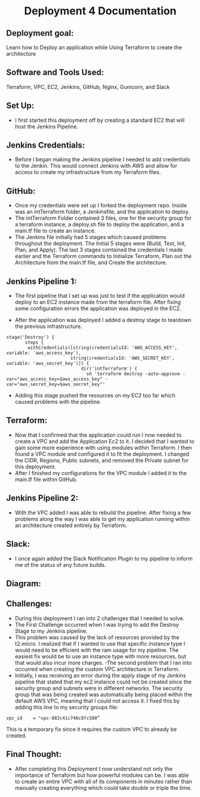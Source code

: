 <h1 align=center>Deployment 4 Documentation</h1>

## Deployment goal:
Learn how to Deploy an application while Using Terraform to create the architecture 

## Software and Tools Used:
Terraform, VPC, EC2, Jenkins, GitHub, Nginx, Gunicorn, and Slack

## Set Up: 
- I first started this deployment off by creating a standard EC2 that will host the Jenkins Pipeline. 

## Jenkins Credentials: 
- Before I began making the Jenkins pipeline I needed to add credentials to the Jenkin. This would connect Jenkins with AWS and allow for access to create my infrastructure from my Terraform files.

## GitHub:
- Once my credentials were set up I forked the deployment repo. Inside was an intTerraform folder, a Jenkinsfile, and the application to deploy.
- The intTerraform Folder contained 3 files, one for the security group for a terraform instance, a deploy.sh file to deploy the application, and a main.tf file to create an instance.
- The Jenkins file initially had 5 stages which caused problems throughout the deployment. The Initial 5 stages were (Build, Test, Init, Plan, and Apply). The last 3 stages contained the credentials I made earlier and the Terraform commands to Initialize Terraform, Plan out the Architecture from the main.tf file, and Create the architecture.

## Jenkins Pipeline 1:
- The first pipeline that I set up was just to test if the application would deploy to an EC2 instance made from the terraform file. After fixing some configuration errors the application was deployed in the EC2.

- After the application was deployed I added a destroy stage to teardown the previous infrastructure. 
```
stage('Destroy') {
       steps {
        withCredentials([string(credentialsId: 'AWS_ACCESS_KEY', variable: 'aws_access_key'), 
                        string(credentialsId: 'AWS_SECRET_KEY', variable: 'aws_secret_key')]) {
                            dir('intTerraform') {
                              sh 'terraform destroy -auto-approve -var="aws_access_key=$aws_access_key" -var="aws_secret_key=$aws_secret_key"'
```
- Adding this stage pushed the resources on my EC2 too far which caused problems with the pipeline. 

## Terraform:
- Now that I confirmed that the application could run I now needed to create a VPC and add the Application Ec2 to it. I decided that I wanted to gain some more experience with using modules within Terraform. I then found a VPC module and configured it to fit the deployment. I changed the CIDR, Regions, Public subnets, and removed the Private subnet for this deployment.
- After I finished my configurations for the VPC module I added it to the main.tf file within GitHub. 

## Jenkins Pipeline 2:
- With the VPC added I was able to rebuild the pipeline. After fixing a few problems along the way I was able to get my application running within an architecture created entirely by Terraform.

## Slack:
- I once again added the Slack Notification Plugin to my pipeline to inform me of the status of any future builds.

## Diagram:

## Challenges:
- During this deployment I ran into 2 challenges that I needed to solve. 
- The First Challenge occurred when I was trying to add the Destroy Stage to my Jenkins pipeline.
- This problem was caused by the lack of resources provided by the t2.micro. I realized that if I wanted to use that specific instance type I would need to be efficient with the ram usage for my pipeline. The easiest fix would be to use an instance type with more resources, but that would also incur more charges.
-The second problem that I ran into occurred when creating the custom VPC architecture in Terraform.
- Initially, I was receiving an error during the apply stage of my Jenkins pipeline that stated that my ec2 instance could not be created since the security group and subnets were in different networks. The security group that was being created was automatically being placed within the default AWS VPC, meaning that I could not access it. I fixed this by adding this line to my security groups file:
```
vpc_id    = "vpc-082c41c746c8fc580”
```
This is a temporary fix since it requires the custom VPC to already be created.

## Final Thought:
- After completing this Deployment I now understand not only the importance of Terraform but how powerful modules can be. I was able to create an entire VPC with all of its components in minutes rather than manually creating everything which could take double or triple the time.
